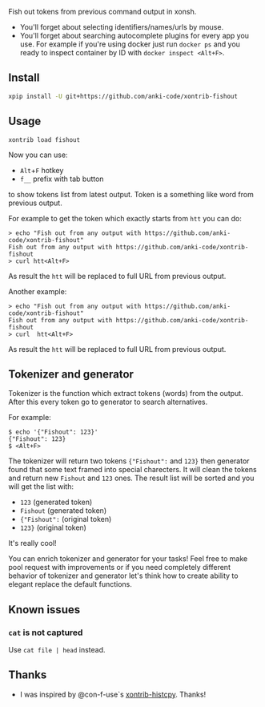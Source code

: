 Fish out tokens from previous command output in xonsh.

* You'll forget about selecting identifiers/names/urls by mouse.
* You'll forget about searching autocomplete plugins for every app you use. For example if you're using docker 
just run `docker ps` and you ready to inspect container by ID with `docker inspect <Alt+F>`.


## Install
```bash
xpip install -U git+https://github.com/anki-code/xontrib-fishout
```

## Usage
```
xontrib load fishout
```
Now you can use:
* `Alt`+`F` hotkey
* `f__` prefix with tab button 

to show tokens list from latest output. Token is a something like word from previous output. 

For example to get the token which exactly starts from `htt` you can do: 
```
> echo "Fish out from any output with https://github.com/anki-code/xontrib-fishout"
Fish out from any output with https://github.com/anki-code/xontrib-fishout
> curl htt<Alt+F>
```
As result the `htt` will be replaced to full URL from previous output. 

Another example:
```
> echo "Fish out from any output with https://github.com/anki-code/xontrib-fishout"
Fish out from any output with https://github.com/anki-code/xontrib-fishout
> curl  htt<Alt+F>
```
As result the `htt` will be replaced to full URL from previous output. 

## Tokenizer and generator
Tokenizer is the function which extract tokens (words) from the output. After this every token go to generator to search alternatives.

For example:
```
$ echo '{"Fishout": 123}'
{"Fishout": 123}
$ <Alt+F>
```
The tokenizer will return two tokens `{"Fishout":` and `123}` then generator found that some text framed 
into special charecters. It will clean the tokens and return new `Fishout` and `123` ones. The result list will be sorted 
and you will get the list with:
* `123` (generated token)
* `Fishout` (generated token)
* `{"Fishout":` (original token)
* `123}` (original token)

It's really cool! 

You can enrich tokenizer and generator for your tasks! Feel free to make pool request with improvements or if you need 
completely different behavior of tokenizer and generator let's think how to create ability to elegant replace the default functions.  

## Known issues
### `cat` is not captured
Use `cat file | head` instead.

## Thanks
* I was inspired by @con-f-use`s [xontrib-histcpy](https://github.com/con-f-use/xontrib-histcpy). Thanks!
